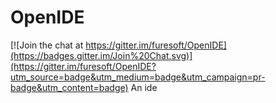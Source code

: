 # OpenIDE

[![Join the chat at https://gitter.im/furesoft/OpenIDE](https://badges.gitter.im/Join%20Chat.svg)](https://gitter.im/furesoft/OpenIDE?utm_source=badge&utm_medium=badge&utm_campaign=pr-badge&utm_content=badge)
An ide
